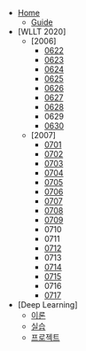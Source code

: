 <!-- docs/_sidebar.md -->
- [Home](/index.html "HOME")
  - [Guide](guide.md "Guide Page")
- [WLLT 2020]
  - [2006]
    - [0622](/2006/0622.md "0622.md")
    - [0623](/2006/0623.md "0623.md")
    - [0624](/2006/0624.md "0624.md")
    - [0625](/2006/0625.md "0625.md")
    - [0626](/2006/0626.md "0626.md")
    - [0627](/2006/0627.md "0627.md")
    - [0628](/2006/0628.md "0628.md")
    - 0629
    - [0630](/2006/0630.md "0630.md")
  - [2007]
    - [0701](/2007/0701.md "0701.md")
    - [0702](/2007/0702.md "0702.md")
    - [0703](/2007/0703.md "0703.md")
    - [0704](/2007/0704.md "0704.md")
    - [0705](/2007/0705.md "0705.md")
    - [0706](/2007/0706.md "0706.md")
    - [0707](/2007/0707.md "0707.md")
    - [0708](/2007/0708.md "0708.md")
    - [0709](/2007/0709.md "0709.md")
    - 0710
    - 0711
    - [0712](2007/0712.md "0712.md")
    - 0713
    - [0714](2007/0714.md "0714.md")
    - [0715](2007/0715.md "0715.md")
    - 0716
    - [0717](2007/0717.md "0717.md")
- [Deep Learning]
  - [이론](2006/Deep%20Learning%20이론.md "이론")
  - [실습](2006/Deep%20Learning%20실습.md "실습")
  - [프로젝트](2006/Toy%20Project.md "프로젝트")